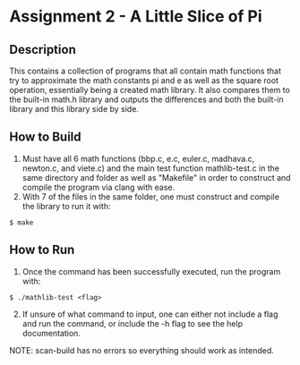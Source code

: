 # Assignment 2 - A Little Slice of Pi

## Description
This contains a collection of programs that all contain math functions that try to approximate the math constants pi and e as well as the square root operation, essentially being a created math library. It also compares them to the built-in math.h library and outputs the differences and both the built-in library and this library side by side.

## How to Build
1. Must have all 6 math functions (bbp.c, e.c, euler.c, madhava.c, newton.c, and viete.c) and the main  test function mathlib-test.c in the same directory and folder as well as "Makefile" in order to construct and compile the program via clang with ease.
2. With 7 of the files in the same folder, one must construct and compile the library to run it with:
```
$ make
```

## How to Run
1. Once the command has been successfully executed, run the program with:
```
$ ./mathlib-test <flag>
```
2. If unsure of what command to input, one can either not include a flag and run the command, or include the -h flag to see the help documentation.


NOTE: scan-build has no errors so everything should work as intended.

